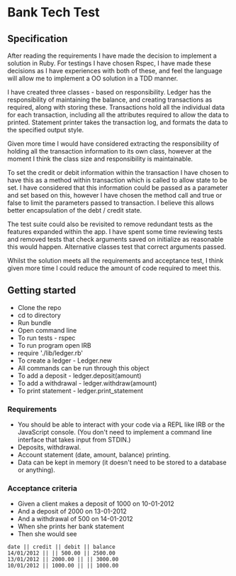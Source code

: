 # Bank Tech Test

## Specification

After reading the requirements I have made the decision to implement a solution in Ruby. For testings I have chosen Rspec, I have made these decisions as I have experiences with both of these, and feel the language will allow me to implement a OO solution in a TDD manner.

I have created three classes - based on responsibility. Ledger has the responsibility of maintaining the balance, and creating transactions as required, along with storing these. Transactions hold all the individual data for each transaction, including all the attributes required to allow the data to printed. Statement printer takes the transaction log, and formats the data to the specified output style.

Given more time I would have considered extracting the responsibility of holding all the transaction information to its own class, however at the moment I think the class size and responsibility is maintainable.

To set the credit or debit information within the transaction I have chosen to have this as a method within transaction which is called to allow state to be set. I have considered that this information could be passed as a parameter and set based on this, however I have chosen the method call and true or false to limit the parameters passed to transaction. I believe this allows better encapsulation of the debt / credit state.

The test suite could also be revisited to remove redundant tests as the features expanded within the app. I have spent some time reviewing tests and removed tests that check arguments saved on initialize as reasonable this would happen. Alternative classes test that correct arguments passed.

Whilst the solution meets all the requirements and acceptance test, I think given more time I could reduce the amount of code required to meet this.

## Getting started
* Clone the repo
* cd to directory
* Run bundle
* Open command line  
* To run tests - rspec
* To run program open IRB
* require './lib/ledger.rb'
* To create a ledger - Ledger.new
* All commands can be run through this object
* To add a deposit - ledger.deposit(amount)
* To add a withdrawal - ledger.withdraw(amount)
* To print statement - ledger.print_statement

### Requirements
* You should be able to interact with your code via a REPL like IRB or the JavaScript console. (You don't need to implement a command line interface that takes input from STDIN.)
* Deposits, withdrawal.
* Account statement (date, amount, balance) printing.
* Data can be kept in memory (it doesn't need to be stored to a database or anything).

### Acceptance criteria

* Given a client makes a deposit of 1000 on 10-01-2012
* And a deposit of 2000 on 13-01-2012
* And a withdrawal of 500 on 14-01-2012
* When she prints her bank statement
* Then she would see

```
date || credit || debit || balance
14/01/2012 || || 500.00 || 2500.00
13/01/2012 || 2000.00 || || 3000.00
10/01/2012 || 1000.00 || || 1000.00

```
